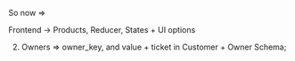 So now =>

Frontend -> Products, Reducer, States + UI options

2. Owners => owner_key, and value + ticket in Customer + Owner Schema;
